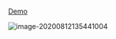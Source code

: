 [Demo](https://truculent-dock.surge.sh)

![image-20200812135441004](/home/vdloc/.config/Typora/typora-user-images/image-20200812135441004.png)